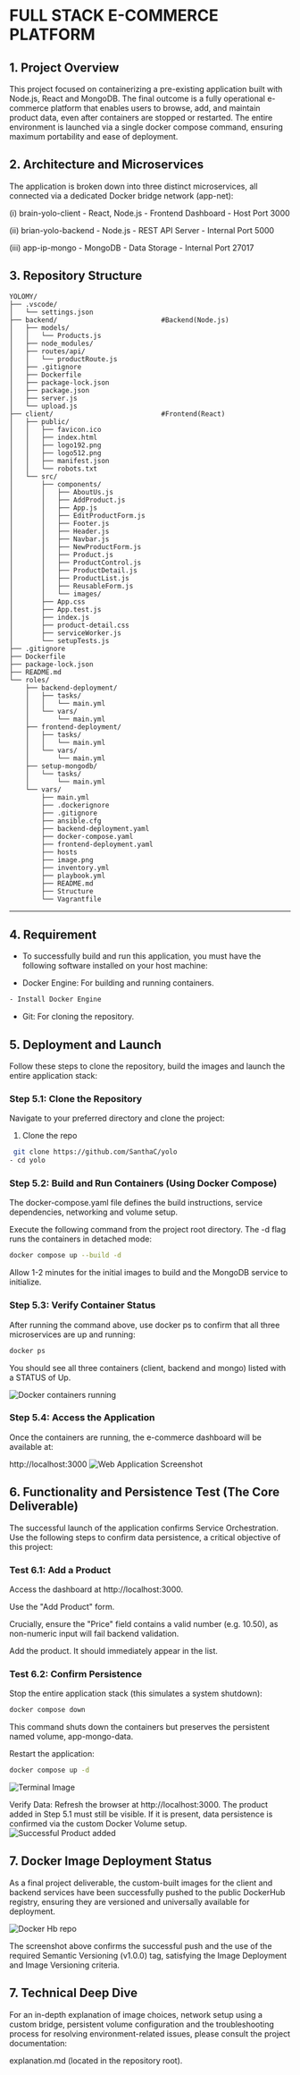 # FULL STACK E-COMMERCE PLATFORM 

## 1. Project Overview

This project focused on containerizing a pre-existing application built with Node.js, React and MongoDB. The final outcome is a fully operational e-commerce platform that enables users to browse, add, and maintain product data, even after containers are stopped or restarted.
The entire environment is launched via a single docker compose command, ensuring maximum portability and ease of deployment.

## 2. Architecture and Microservices

The application is broken down into three distinct microservices, all connected via a dedicated Docker bridge network (app-net):

(i) brain-yolo-client - React, Node.js - Frontend Dashboard - Host Port 3000

(ii) brian-yolo-backend - Node.js - REST API Server - Internal Port 5000

(iii) app-ip-mongo - MongoDB - Data Storage - Internal Port 27017

## 3. Repository Structure

```
YOLOMY/
├── .vscode/
│   └── settings.json
├── backend/                          #Backend(Node.js)
│   ├── models/
│   │   └── Products.js
│   ├── node_modules/
│   ├── routes/api/
│   │   └── productRoute.js
│   ├── .gitignore
│   ├── Dockerfile
│   ├── package-lock.json
│   ├── package.json
│   ├── server.js
│   └── upload.js
├── client/                           #Frontend(React)
│   ├── public/
│   │   ├── favicon.ico
│   │   ├── index.html
│   │   ├── logo192.png
│   │   ├── logo512.png
│   │   ├── manifest.json
│   │   └── robots.txt
│   └── src/
│       ├── components/
│       │   ├── AboutUs.js
│       │   ├── AddProduct.js
│       │   ├── App.js
│       │   ├── EditProductForm.js
│       │   ├── Footer.js
│       │   ├── Header.js
│       │   ├── Navbar.js
│       │   ├── NewProductForm.js
│       │   ├── Product.js
│       │   ├── ProductControl.js
│       │   ├── ProductDetail.js
│       │   ├── ProductList.js
│       │   ├── ReusableForm.js
│       │   └── images/
│       ├── App.css
│       ├── App.test.js
│       ├── index.js
│       ├── product-detail.css
│       ├── serviceWorker.js
│       └── setupTests.js
├── .gitignore
├── Dockerfile
├── package-lock.json
├── README.md
└── roles/
    ├── backend-deployment/
    │   ├── tasks/
    │   │   └── main.yml
    │   └── vars/
    │       └── main.yml
    ├── frontend-deployment/
    │   ├── tasks/
    │   │   └── main.yml
    │   └── vars/
    │       └── main.yml
    ├── setup-mongodb/
    │   └── tasks/
    │       └── main.yml
    └── vars/
        ├── main.yml
        ├── .dockerignore
        ├── .gitignore
        ├── ansible.cfg
        ├── backend-deployment.yaml
        ├── docker-compose.yaml
        ├── frontend-deployment.yaml
        ├── hosts
        ├── image.png
        ├── inventory.yml
        ├── playbook.yml
        ├── README.md
        ├── Structure
        └── Vagrantfile
```
---

## 4. Requirement 

- To successfully build and run this application, you must have the following software installed on your host machine:

- Docker Engine: For building and running containers.
```bash
- Install Docker Engine
```
- Git: For cloning the repository.

## 5. Deployment and Launch

Follow these steps to clone the repository, build the images and launch the entire application stack:

### Step 5.1: Clone the Repository

Navigate to your preferred directory and clone the project:

1. Clone the repo
```bash
 git clone https://github.com/SanthaC/yolo
- cd yolo 
```
### Step 5.2: Build and Run Containers (Using Docker Compose)

The docker-compose.yaml file defines the build instructions, service dependencies, networking and volume setup.

Execute the following command from the project root directory. The -d flag runs the containers in detached mode:
```bash
docker compose up --build -d
```
Allow 1-2 minutes for the initial images to build and the MongoDB service to initialize.

### Step 5.3: Verify Container Status

After running the command above, use docker ps to confirm that all three microservices are up and running:
```bash
docker ps
```
You should see all three containers (client, backend and mongo) listed with a STATUS of Up.

![Docker containers running](./client/src/images/screenshots/successful-container-running.png)


### Step 5.4: Access the Application

Once the containers are running, the e-commerce dashboard will be available at:

http://localhost:3000
![Web Application Screenshot](./client/src/images/screenshots/web-application.png)



## 6. Functionality and Persistence Test (The Core Deliverable)

The successful launch of the application confirms Service Orchestration. Use the following steps to confirm data persistence, a critical objective of this project:

### Test 6.1: Add a Product
Access the dashboard at http://localhost:3000.

Use the "Add Product" form.

Crucially, ensure the "Price" field contains a valid number (e.g. 10.50), as non-numeric input will fail backend validation.

Add the product. It should immediately appear in the list.

### Test 6.2: Confirm Persistence

Stop the entire application stack (this simulates a system shutdown):
```bash
docker compose down
```

This command shuts down the containers but preserves the persistent named volume, app-mongo-data.

Restart the application:
```bash
docker compose up -d
```

![Terminal Image](./client/src/images/screenshots/terminal-image.png)

Verify Data: Refresh the browser at http://localhost:3000. The product added in Step 5.1 must still be visible. If it is present, data persistence is confirmed via the custom Docker Volume setup.
![Successful Product added](./client/src/images/screenshots/persistent-web-data.png)

## 7. Docker Image Deployment Status

As a final project deliverable, the custom-built images for the client and backend services have been successfully pushed to the public DockerHub registry, ensuring they are versioned and universally available for deployment.

![Docker Hb repo](./client/src/images/screenshots/docker-repo.png)

The screenshot above confirms the successful push and the use of the required Semantic Versioning (v1.0.0) tag, satisfying the Image Deployment and Image Versioning criteria.

## 7. Technical Deep Dive

For an in-depth explanation of image choices, network setup using a custom bridge, persistent volume configuration and the troubleshooting process for resolving environment-related issues, please consult the project documentation:

explanation.md (located in the repository root).